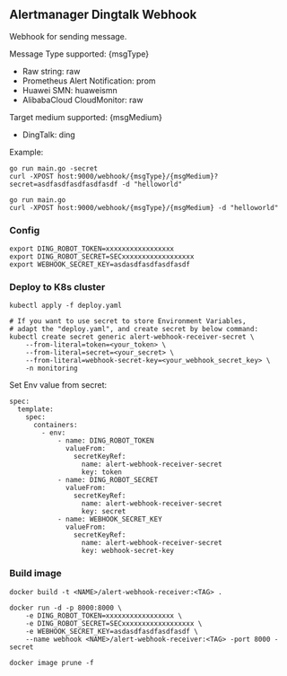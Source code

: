 ## Alertmanager Dingtalk Webhook
Webhook for sending message.

Message Type supported: {msgType}
- Raw string: raw
- Prometheus Alert Notification: prom
- Huawei SMN: huaweismn
- AlibabaCloud CloudMonitor: raw 

Target medium supported: {msgMedium}
- DingTalk: ding

Example: 

```
go run main.go -secret
curl -XPOST host:9000/webhook/{msgType}/{msgMedium}?secret=asdfasdfasdfasdfasdf -d "helloworld"

go run main.go
curl -XPOST host:9000/webhook/{msgType}/{msgMedium} -d "helloworld"
```

### Config
```
export DING_ROBOT_TOKEN=xxxxxxxxxxxxxxxxx
export DING_ROBOT_SECRET=SECxxxxxxxxxxxxxxxxxx
export WEBHOOK_SECRET_KEY=asdasdfasdfasdfasdf

```

### Deploy to K8s cluster
```
kubectl apply -f deploy.yaml

# If you want to use secret to store Environment Variables, 
# adapt the "deploy.yaml", and create secret by below command:
kubectl create secret generic alert-webhook-receiver-secret \
    --from-literal=token=<your_token> \
    --from-literal=secret=<your_secret> \
    --from-literal=webhook-secret-key=<your_webhook_secret_key> \
    -n monitoring

```

Set Env value from secret:

```
spec:
  template:
    spec:
      containers:
        - env:
            - name: DING_ROBOT_TOKEN
              valueFrom:
                secretKeyRef:
                  name: alert-webhook-receiver-secret
                  key: token
            - name: DING_ROBOT_SECRET
              valueFrom:
                secretKeyRef:
                  name: alert-webhook-receiver-secret
                  key: secret
            - name: WEBHOOK_SECRET_KEY
              valueFrom:
                secretKeyRef:
                  name: alert-webhook-receiver-secret
                  key: webhook-secret-key
```

### Build image

```
docker build -t <NAME>/alert-webhook-receiver:<TAG> .

docker run -d -p 8000:8000 \
    -e DING_ROBOT_TOKEN=xxxxxxxxxxxxxxxxx \
    -e DING_ROBOT_SECRET=SECxxxxxxxxxxxxxxxxxx \
    -e WEBHOOK_SECRET_KEY=asdasdfasdfasdfasdf \
    --name webhook <NAME>/alert-webhook-receiver:<TAG> -port 8000 -secret

docker image prune -f
```

